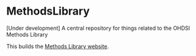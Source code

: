 # MethodsLibrary
[Under development] A central repository for things related to the OHDSI Methods Library

This builds the [Methods Library website](https://ohdsi.github.io/MethodsLibrary).
